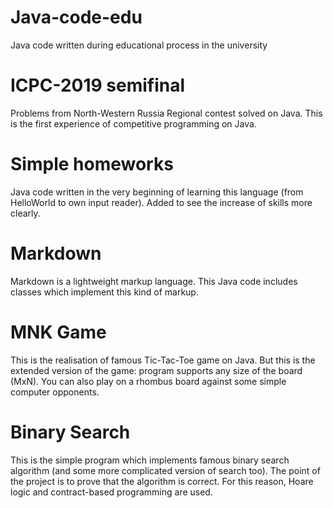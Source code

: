 # Java-code-edu
Java code written during educational process in the university

# ICPC-2019 semifinal
Problems from North-Western Russia Regional contest solved on Java. This is the first experience of competitive programming on Java.

# Simple homeworks
Java code written in the very beginning of learning this language (from HelloWorld to own input reader). Added to see the increase of skills more clearly.

# Markdown
Markdown is a lightweight markup language. This Java code includes classes which implement this kind of markup.

# MNK Game
This is the realisation of famous Tic-Tac-Toe game on Java. But this is the extended version of the game: program supports any size of the board (MxN). You can also play on a rhombus board against some simple computer opponents.

# Binary Search
This is the simple program which implements famous binary search algorithm (and some more complicated version of search too). The point of the project is to prove that the algorithm is correct. For this reason, Hoare logic and contract-based programming are used.
